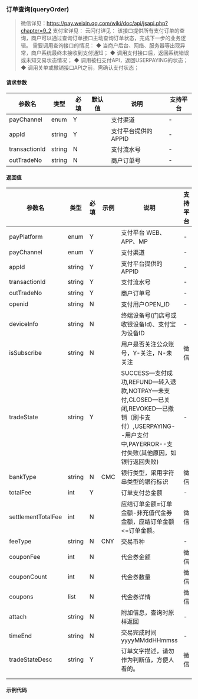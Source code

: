 ### 订单查询(queryOrder)

>微信详见：https://pay.weixin.qq.com/wiki/doc/api/jsapi.php?chapter=9_2
> 支付宝详见：
> 云闪付详见：
> 该接口提供所有支付订单的查询，商户可以通过查询订单接口主动查询订单状态，完成下一步的业务逻辑。
> 需要调用查询接口的情况：
> ◆ 当商户后台、网络、服务器等出现异常，商户系统最终未接收到支付通知；
>◆ 调用支付接口后，返回系统错误或未知交易状态情况；
>◆ 调用被扫支付API，返回USERPAYING的状态；
>◆ 调用关单或撤销接口API之前，需确认支付状态；

#### 请求参数

| 参数名         | 类型   | 必填 | 默认值 | 说明                           | 支持平台 |
| -------------- | ------ | ---- | ------ | ------------------------------ | -------- |
| payChannel | enum | Y |      | 支付渠道 | - |
| appId | string | Y |      | 支付平台提供的APPID | - |
| transactionId | string | N |      | 支付流水号 | - |
| outTradeNo | string | N |      | 商户订单号 | - |

#### 返回值

| 参数名      | 类型   | 必填 | 示例 | 说明                  | 支持平台 |
| ----------- | ------ | ---- | ------ | --------------------- | -------- |
| payPlatform | enum   | Y    |        | 支付平台 WEB、APP、MP | -        |
| payChannel | enum | Y |        | 支付渠道 | - |
| appId | string | Y |        | 支付平台提供的APPID | - |
| transactionId | string | Y |        | 支付流水号 | - |
| outTradeNo | string | Y |        | 商户订单号 | - |
| openid | string | N |        | 支付用户OPEN_ID | - |
| deviceInfo | string | N |        | 终端设备号(门店号或收银设备Id)、支付宝为设备ID | - |
| isSubscribe | string | N |        | 用户是否关注公众账号，Y-关注，N-未关注 | 微信 |
| tradeState | string | Y |        | SUCCESS—支付成功,REFUND—转入退款,NOTPAY—未支付,CLOSED—已关闭,REVOKED—已撤销（刷卡支付）,USERPAYING--用户支付中,PAYERROR--支付失败(其他原因，如银行返回失败) | - |
| bankType | string | N | CMC | 银行类型，采用字符串类型的银行标识 | 微信 |
| totalFee | int | Y |  | 订单支付总金额 | - |
| settlementTotalFee | int | N |        | 应结订单金额=订单金额-非充值代金券金额，应结订单金额<=订单金额。 | 微信 |
| feeType | string | N | CNY | 交易币种 | - |
| couponFee | int | N |        | 代金券金额 | 微信 |
| couponCount | int | N |        | 代金券数量 | 微信 |
| coupons | list | N |        | 代金券详情 | 微信 |
| attach | string | N |        | 附加信息，查询时原样返回 | - |
| timeEnd | string | N |        | 交易完成时间yyyyMMddHHmmss | - |
| tradeStateDesc | string | Y |        | 订单文字描述，请勿作为判断值，方便人看的。 | 微信 |
|        |        |      |        |            |          |
|        |        |      |        |            |          |

#### 示例代码

